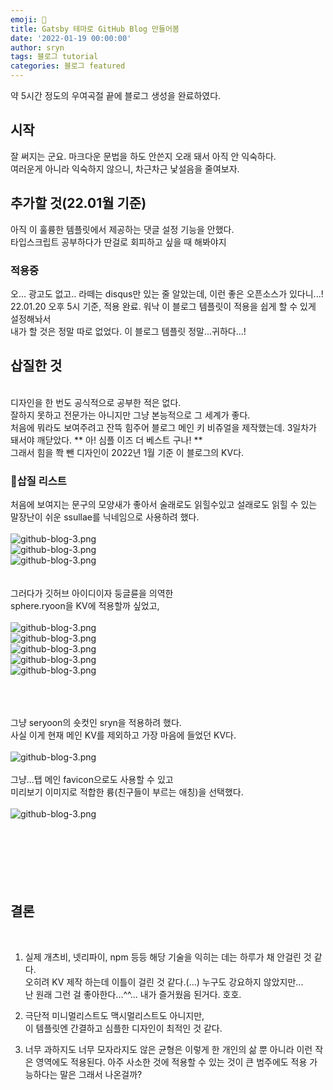 ```yaml
---
emoji: 🍟
title: Gatsby 테마로 GitHub Blog 만들어봄
date: '2022-01-19 00:00:00'
author: sryn
tags: 블로그 tutorial
categories: 블로그 featured
---
```


약 5시간 정도의 우여곡절 끝에 블로그 생성을 완료하였다.

## 시작

잘 써지는 군요. 마크다운 문법을 하도 안쓴지 오래 돼서 아직 안 익숙하다.</br>
여러운게 아니라 익숙하지 않으니, 차근차근 낯설음을 줄여보자.
</br>

## 추가할 것(22.01월 기준)

아직 이 훌륭한 템플릿에서 제공하는 댓글 설정 기능을 안했다.</br>
타입스크립트 공부하다가 딴걸로 회피하고 싶을 때 해봐야지
</br>

### 적용중

오... 광고도 없고.. 라떼는 disqus만 있는 줄 알았는데, 이런 좋은 오픈소스가 있다니...!</br>
22.01.20 오후 5시 기준, 적용 완료. 워낙 이 블로그 템플릿이 적용을 쉽게 할 수 있게 설정해놔서</br>
내가 할 것은 정말 따로 없었다. 이 블로그 템플릿 정말...귀하다...!</br>

## 삽질한 것

</br>
디자인을 한 번도 공식적으로 공부한 적은 없다. </br>
잘하지 못하고 전문가는 아니지만 그냥 본능적으로 그 세계가 좋다. </br>
처음에 뭐라도 보여주려고 잔뜩 힘주어 블로그 메인 키 비쥬얼을 제작했는데.   3일차가 돼서야 깨닫았다.
** 아! 심플 이즈 더 베스트 구나! **   </br>
그래서 힘을 쫙 뺀 디자인이 2022년 1월 기준 이 블로그의 KV다.</br>

### 🔨삽질 리스트

처음에 보여지는 문구의 모양새가 좋아서
술래로도 읽힐수있고 설래로도 읽힐 수 있는
말장난이 쉬운 ssullae를 닉네임으로 사용하려 했다.</br></br>
![github-blog-3.png](1.png)</br>
![github-blog-3.png](2.png)</br>
![github-blog-3.png](sulletneing.png)
</br></br></br>
그러다가 깃허브 아이디이자 둥글륜을 의역한</br>
sphere.ryoon을 KV에 적용할까 싶었고,</br></br>
![github-blog-3.png](yes2.png)</br>
![github-blog-3.png](pizza.png)</br>
![github-blog-3.png](ryoon.png)</br>
![github-blog-3.png](sryn.png)</br>
![github-blog-3.png](2022.png)

</br></br></br>
그냥 seryoon의 숏컷인 sryn을 적용하려 했다.</br>
사실 이게 현재 메인 KV를 제외하고 가장 마음에 들었던 KV다.</br></br>
![github-blog-3.png](sryn.png)
</br></br>
그냥...탭 메인 favicon으로도 사용할 수 있고</br>
미리보기 이미지로 적합한 륭(친구들이 부르는 애칭)을 선택했다.</br></br>
![github-blog-3.png](favicon_fin.png)
</br></br></br></br></br></br></br>

## 결론

</br>

1. 실제 개츠비, 넷리파이, npm 등등 해당 기술을 익히는 데는 하루가 채 안걸린 것 같다.</br>오히려 KV 제작 하는데 이틀이 걸린 것 같다.(...) 누구도 강요하지 않았지만...</br>난 원래 그런 걸 좋아한다...^^... 내가 즐거웠음 된거다. 호호.

2. 극단적 미니멀리스트도 맥시멀리스트도 아니지만,</br> 이 템플릿엔 간결하고 심플한 디자인이 최적인 것 같다.

3. 너무 과하지도 너무 모자라지도 않은 균형은 이렇게 한 개인의 삶 뿐 아니라 이런 작은 영역에도 적용된다. 아주 사소한 것에 적용할 수 있는 것이 큰 범주에도 적용 가능하다는 말은 그래서 나온걸까?
   </br></br>

```toc

```
